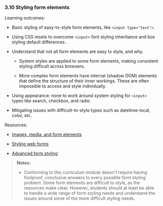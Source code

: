 ### 3.10 Styling form elements

Learning outcomes:

- Basic styling of easy-to-style form elements, like `<input type="text">`.

- Using CSS resets to overcome `<input>` font styling inheritance and box styling default differences .

- Understand that not all form elements are easy to style, and why.

  - System styles are applied to some form elements, making consistent styling difficult across browsers.

  - More complex form elements have internal (shadow DOM) elements that define the structure of their inner workings. These are often impossible to access and style individually.

- Using appearance: none to work around system styling for `<input>` types like search, checkbox, and radio.

- Mitigating issues with difficult-to-style types such as datetime-local, color, etc.

Resources:

- [Images, media, and form elements](https://developer.mozilla.org/docs/Learn/CSS/Building_blocks/Images_media_form_elements)

- [Styling web forms](https://developer.mozilla.org/docs/Learn/Forms/Styling_web_forms)

- [Advanced form styling](https://developer.mozilla.org/docs/Learn/Forms/Advanced_form_styling)

> **Notes:**
>
> - Conforming to this curriculum module doesn't require having foolproof, conclusive answers to every possible form styling problem. Some form elements are difficult to style, as the resources make clear. However, students should at least be able to handle a wide range of form styling needs and understand the issues around some of the more difficult styling needs.
